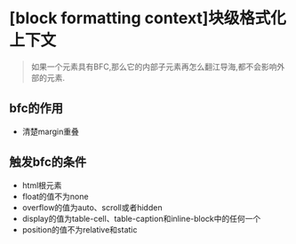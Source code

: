 # [block formatting context]块级格式化上下文

> 如果一个元素具有BFC,那么它的内部子元素再怎么翻江导海,都不会影响外部的元素.

## bfc的作用
- 清楚margin重叠

## 触发bfc的条件
- html根元素
- float的值不为none
- overflow的值为auto、scroll或者hidden
- display的值为table-cell、table-caption和inline-block中的任何一个
- position的值不为relative和static